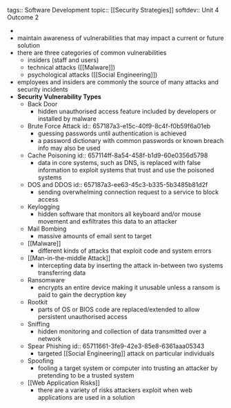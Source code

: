 tags:: Software Development
topic:: [[Security Strategies]]
softdev:: Unit 4 Outcome 2

-
- maintain awareness of vulnerabilities that may impact a current or future solution
- there are three categories of common vulnerabilities
	- insiders (staff and users)
	- technical attacks ([[Malware]])
	- psychological attacks ([[Social Engineering]])
- employees and insiders are commonly the source of many attacks and security incidents
- **Security Vulnerability Types**
	- Back Door
		- hidden unauthorised access feature included by developers or installed by malware
	- Brute Force Attack
	  id:: 657187a3-e15c-40f9-8c4f-f0b59f6a01eb
		- guessing passwords until authentication is achieved
		- a password dictionary with common passwords or known breach info may also be used
	- Cache Poisoning
	  id:: 657114ff-8a54-458f-b1d9-60e0356d5798
		- data in core systems, such as DNS, is replaced with false information to exploit systems that trust and use the poisoned systems
	- DOS and DDOS
	  id:: 657187a3-ee63-45c3-b335-5b3485b81d2f
		- sending overwhelming connection request to a service to block access
	- Keylogging
		- hidden software that monitors all keyboard and/or mouse movement and exfiltrates this data to an attacker
	- Mail Bombing
		- massive amounts of email sent to target
	- [[Malware]]
		- different kinds of attacks that exploit code and system errors
	- [[Man-in-the-middle Attack]]
		- intercepting data by inserting the attack in-between two systems transferring data
	- Ransomware
		- encrypts an entire device making it unusable unless a ransom is paid to gain the decryption key
	- Rootkit
		- parts of OS or BIOS code are replaced/extended to allow persistent unauthorised access
	- Sniffing
		- hidden monitoring and collection of data transmitted over a network
	- Spear Phishing
	  id:: 65711661-3fe9-42e3-85e8-6361aaa05343
		- targeted [[Social Engineering]] attack on particular individuals
	- Spoofing
		- fooling a target system or computer into trusting an attacker by pretending to be a trusted system
	- [[Web Application Risks]]
		- there are a variety of risks attackers exploit when web applications are used in a solution